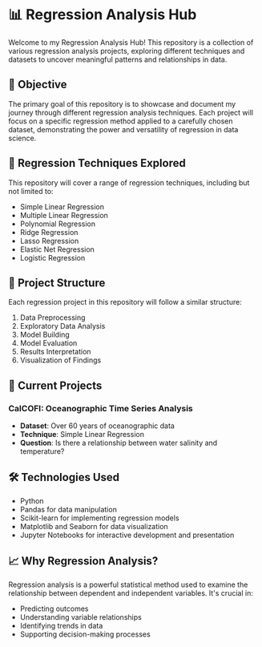 # 📊 Regression Analysis Hub

Welcome to my Regression Analysis Hub! This repository is a collection of various regression analysis projects, exploring different techniques and datasets to uncover meaningful patterns and relationships in data.

## 🎯 Objective

The primary goal of this repository is to showcase and document my journey through different regression analysis techniques. Each project will focus on a specific regression method applied to a carefully chosen dataset, demonstrating the power and versatility of regression in data science.

## 🧪 Regression Techniques Explored

This repository will cover a range of regression techniques, including but not limited to:

- Simple Linear Regression
- Multiple Linear Regression
- Polynomial Regression
- Ridge Regression
- Lasso Regression
- Elastic Net Regression
- Logistic Regression

## 📁 Project Structure

Each regression project in this repository will follow a similar structure:

1. Data Preprocessing
2. Exploratory Data Analysis
3. Model Building
4. Model Evaluation
5. Results Interpretation
6. Visualization of Findings

## 🌊 Current Projects

### CalCOFI: Oceanographic Time Series Analysis

- **Dataset**: Over 60 years of oceanographic data
- **Technique**: Simple Linear Regression
- **Question**: Is there a relationship between water salinity and temperature?

## 🛠️ Technologies Used

- Python
- Pandas for data manipulation
- Scikit-learn for implementing regression models
- Matplotlib and Seaborn for data visualization
- Jupyter Notebooks for interactive development and presentation

## 📈 Why Regression Analysis?

Regression analysis is a powerful statistical method used to examine the relationship between dependent and independent variables. It's crucial in:

- Predicting outcomes
- Understanding variable relationships
- Identifying trends in data
- Supporting decision-making processes
